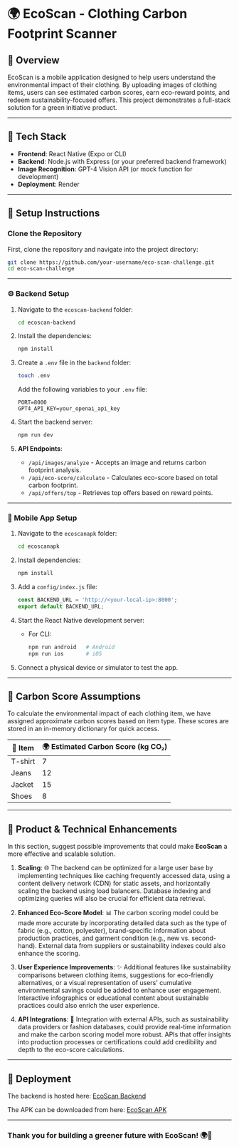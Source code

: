 # 🌍 EcoScan - Clothing Carbon Footprint Scanner

## 💜 Overview

EcoScan is a mobile application designed to help users understand the environmental impact of their clothing. By uploading images of clothing items, users can see estimated carbon scores, earn eco-reward points, and redeem sustainability-focused offers. This project demonstrates a full-stack solution for a green initiative product.

---

## 🔧 Tech Stack

- **Frontend**: React Native (Expo or CLI)
- **Backend**: Node.js with Express (or your preferred backend framework)
- **Image Recognition**: GPT-4 Vision API (or mock function for development)
- **Deployment**: Render

---

## 🚀 Setup Instructions

### Clone the Repository

First, clone the repository and navigate into the project directory:

```bash
git clone https://github.com/your-username/eco-scan-challenge.git
cd eco-scan-challenge
```

---

### ⚙️ Backend Setup

1. Navigate to the `ecoscan-backend` folder:

   ```bash
   cd ecoscan-backend
   ```

2. Install the dependencies:

   ```bash
   npm install
   ```

3. Create a `.env` file in the `backend` folder:

   ```bash
   touch .env
   ```

   Add the following variables to your `.env` file:

   ```
   PORT=8000
   GPT4_API_KEY=your_openai_api_key
   ```

4. Start the backend server:

   ```bash
   npm run dev
   ```

5. **API Endpoints**:

   - `/api/images/analyze` - Accepts an image and returns carbon footprint analysis.
   - `/api/eco-score/calculate` - Calculates eco-score based on total carbon footprint.
   - `/api/offers/top` - Retrieves top offers based on reward points.

---

### 📱 Mobile App Setup

1. Navigate to the `ecoscanapk` folder:

   ```bash
   cd ecoscanapk
   ```

2. Install dependencies:

   ```bash
   npm install
   ```

3. Add a `config/index.js` file:

   ```javascript
   const BACKEND_URL = 'http://<your-local-ip>:8000';
   export default BACKEND_URL;
   ```

4. Start the React Native development server:

   - For CLI:
     ```bash
     npm run android   # Android
     npm run ios       # iOS
     ```

5. Connect a physical device or simulator to test the app.

---

## 🌱 Carbon Score Assumptions

To calculate the environmental impact of each clothing item, we have assigned approximate carbon scores based on item type. These scores are stored in an in-memory dictionary for quick access.

| 👕 Item | 🌍 Estimated Carbon Score (kg CO₂) |
| ------- | ---------------------------------- |
| T-shirt | 7                                  |
| Jeans   | 12                                 |
| Jacket  | 15                                 |
| Shoes   | 8                                  |

---

## 🌟 Product & Technical Enhancements

In this section, suggest possible improvements that could make **EcoScan** a more effective and scalable solution.

1. **Scaling**: 🌐 The backend can be optimized for a large user base by implementing techniques like caching frequently accessed data, using a content delivery network (CDN) for static assets, and horizontally scaling the backend using load balancers. Database indexing and optimizing queries will also be crucial for efficient data retrieval.

2. **Enhanced Eco-Score Model**: 📊 The carbon scoring model could be made more accurate by incorporating detailed data such as the type of fabric (e.g., cotton, polyester), brand-specific information about production practices, and garment condition (e.g., new vs. second-hand). External data from suppliers or sustainability indexes could also enhance the scoring.

3. **User Experience Improvements**: ✨ Additional features like sustainability comparisons between clothing items, suggestions for eco-friendly alternatives, or a visual representation of users' cumulative environmental savings could be added to enhance user engagement. Interactive infographics or educational content about sustainable practices could also enrich the user experience.

4. **API Integrations**: 🔌 Integration with external APIs, such as sustainability data providers or fashion databases, could provide real-time information and make the carbon scoring model more robust. APIs that offer insights into production processes or certifications could add credibility and depth to the eco-score calculations.

---

## 📱 Deployment

The backend is hosted here: [EcoScan Backend](https://eco-scan-challenge-bgwb.onrender.com)

The APK can be downloaded from here: [EcoScan APK](https://drive.google.com/file/d/1oZTQFHcok5iouBSg6iQGDGybkXT7vDUs/view?usp=sharing)

---

### Thank you for building a greener future with EcoScan! 🌍💚


